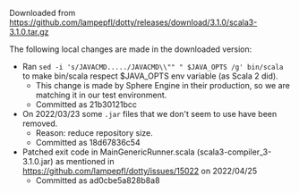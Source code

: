 Downloaded from
https://github.com/lampepfl/dotty/releases/download/3.1.0/scala3-3.1.0.tar.gz

The following local changes are made in the downloaded version:
* Ran `sed -i 's/JAVACMD...../JAVACMD\\"" " $JAVA_OPTS /g' bin/scala` to make bin/scala respect $JAVA_OPTS env variable (as Scala 2 did).
  * This change is made by Sphere Engine in their production, so we are matching it in our test environment.
  * Committed as 21b30121bcc
* On 2022/03/23 some `.jar` files that we don't seem to use have been removed.
  * Reason: reduce repository size.
  * Committed as 18d67836c54
* Patched exit code in MainGenericRunner.scala (scala3-compiler_3-3.1.0.jar) as mentioned in https://github.com/lampepfl/dotty/issues/15022 on 2022/04/25
  * Committed as ad0cbe5a828b8a8

